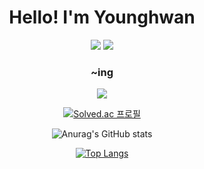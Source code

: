 <div align="center">
  <h1> Hello! I'm Younghwan </h1>

  <img src="https://img.shields.io/badge/Python-3776AB?style=flat-squre&logo=python&logoColor=white"> <img src="https://img.shields.io/badge/java-007396?style=flat-squre&logo=Java&logoColor=white">

  <h3> ~ing </h3>
  <img src="https://img.shields.io/badge/Django-092E20?style=flat-squre&logo=django&logoColor=white">

  [![Solved.ac
  프로필](http://mazassumnida.wtf/api/generate_badge?boj=jouny007)](https://solved.ac/profile/jouny007)


  ![Anurag's GitHub stats](https://github-readme-stats.vercel.app/api?username=joun008&theme=vue-dark&show_icons=true)
  
  [![Top Langs](https://github-readme-stats.vercel.app/api/top-langs/?username=joun008&layout=compact)](https://github.com/anuraghazra/github-readme-stats)
</div>
